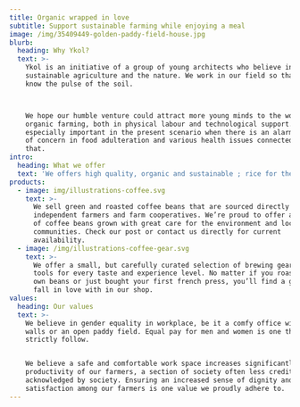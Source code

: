 ```yaml
---
title: Organic wrapped in love
subtitle: Support sustainable farming while enjoying a meal
image: /img/35409449-golden-paddy-field-house.jpg
blurb:
  heading: Why Ykol?
  text: >-
    Ykol is an initiative of a group of young architects who believe in
    sustainable agriculture and the nature. We work in our field so that we can
    know the pulse of the soil.



    We hope our humble venture could attract more young minds to the world of
    organic farming, both in physical labour and technological support. This is
    especially important in the present scenario when there is an alarming issue
    of concern in food adulteration and various health issues connected with
    that. 
intro:
  heading: What we offer
  text: 'We offers high quality, organic and sustainable ; rice for the meals.'
products:
  - image: img/illustrations-coffee.svg
    text: >-
      We sell green and roasted coffee beans that are sourced directly from
      independent farmers and farm cooperatives. We’re proud to offer a variety
      of coffee beans grown with great care for the environment and local
      communities. Check our post or contact us directly for current
      availability.
  - image: /img/illustrations-coffee-gear.svg
    text: >-
      We offer a small, but carefully curated selection of brewing gear and
      tools for every taste and experience level. No matter if you roast your
      own beans or just bought your first french press, you’ll find a gadget to
      fall in love with in our shop.
values:
  heading: Our values
  text: >-
    We believe in gender equality in workplace, be it a comfy office within four
    walls or an open paddy field. Equal pay for men and women is one thing we
    strictly follow. 


    We believe a safe and comfortable work space increases significantly the
    productivity of our farmers, a section of society often less credited and
    acknowledged by society. Ensuring an increased sense of dignity and
    satisfaction among our farmers is one value we proudly adhere to.
---
```


